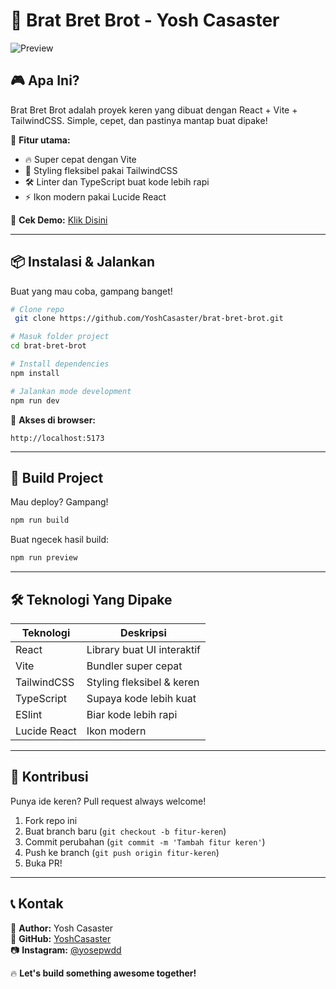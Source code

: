 # 🚀 Brat Bret Brot - Yosh Casaster

![Preview](https://pomf2.lain.la/f/31ceezz7.png)

## 🎮 Apa Ini?
Brat Bret Brot adalah proyek keren yang dibuat dengan React + Vite + TailwindCSS. Simple, cepet, dan pastinya mantap buat dipake!

🎯 **Fitur utama:**
- 🔥 Super cepat dengan Vite
- 🎨 Styling fleksibel pakai TailwindCSS
- 🛠️ Linter dan TypeScript buat kode lebih rapi
- ⚡ Ikon modern pakai Lucide React

🔗 **Cek Demo:** [Klik Disini](bratbrot.netlify.app)

---

## 📦 Instalasi & Jalankan
Buat yang mau coba, gampang banget!

```sh
# Clone repo
 git clone https://github.com/YoshCasaster/brat-bret-brot.git

# Masuk folder project
cd brat-bret-brot

# Install dependencies
npm install

# Jalankan mode development
npm run dev
```

🚀 **Akses di browser:**
```
http://localhost:5173
```

---

## 🔧 Build Project
Mau deploy? Gampang!
```sh
npm run build
```
Buat ngecek hasil build:
```sh
npm run preview
```

---

## 🛠️ Teknologi Yang Dipake
| Teknologi | Deskripsi |
|-----------|----------|
| React | Library buat UI interaktif |
| Vite | Bundler super cepat |
| TailwindCSS | Styling fleksibel & keren |
| TypeScript | Supaya kode lebih kuat |
| ESlint | Biar kode lebih rapi |
| Lucide React | Ikon modern |

---

## 👾 Kontribusi
Punya ide keren? Pull request always welcome!
1. Fork repo ini
2. Buat branch baru (`git checkout -b fitur-keren`)
3. Commit perubahan (`git commit -m 'Tambah fitur keren'`)
4. Push ke branch (`git push origin fitur-keren`)
5. Buka PR!

---

## 📞 Kontak
📌 **Author:** Yosh Casaster  
🔗 **GitHub:** [YoshCasaster](https://github.com/YoshCasaster)  
📷 **Instagram:** [@yosepwdd](https://instagram.com/yosepwdd)  

🔥 **Let's build something awesome together!**


